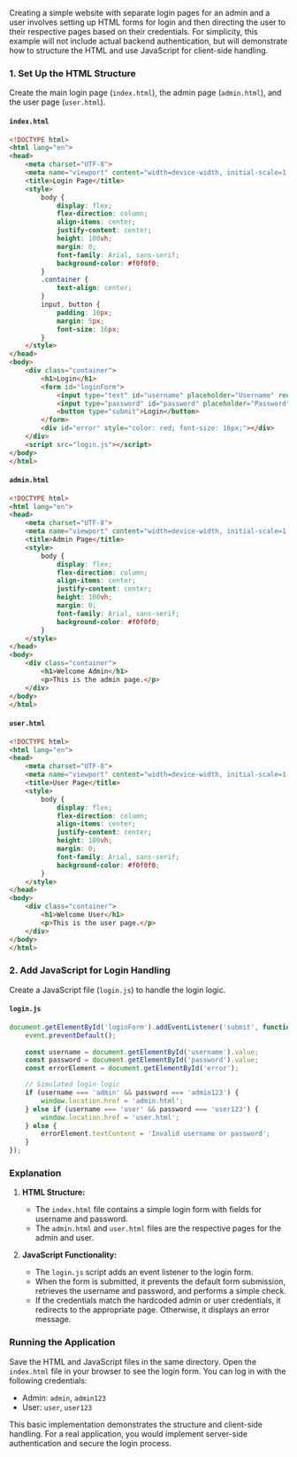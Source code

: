 Creating a simple website with separate login pages for an admin and a user involves setting up HTML forms for login and then directing the user to their respective pages based on their credentials. For simplicity, this example will not include actual backend authentication, but will demonstrate how to structure the HTML and use JavaScript for client-side handling.

### 1. **Set Up the HTML Structure**

Create the main login page (`index.html`), the admin page (`admin.html`), and the user page (`user.html`).

#### `index.html`
```html
<!DOCTYPE html>
<html lang="en">
<head>
    <meta charset="UTF-8">
    <meta name="viewport" content="width=device-width, initial-scale=1.0">
    <title>Login Page</title>
    <style>
        body {
            display: flex;
            flex-direction: column;
            align-items: center;
            justify-content: center;
            height: 100vh;
            margin: 0;
            font-family: Arial, sans-serif;
            background-color: #f0f0f0;
        }
        .container {
            text-align: center;
        }
        input, button {
            padding: 10px;
            margin: 5px;
            font-size: 16px;
        }
    </style>
</head>
<body>
    <div class="container">
        <h1>Login</h1>
        <form id="loginForm">
            <input type="text" id="username" placeholder="Username" required><br>
            <input type="password" id="password" placeholder="Password" required><br>
            <button type="submit">Login</button>
        </form>
        <div id="error" style="color: red; font-size: 16px;"></div>
    </div>
    <script src="login.js"></script>
</body>
</html>
```

#### `admin.html`
```html
<!DOCTYPE html>
<html lang="en">
<head>
    <meta charset="UTF-8">
    <meta name="viewport" content="width=device-width, initial-scale=1.0">
    <title>Admin Page</title>
    <style>
        body {
            display: flex;
            flex-direction: column;
            align-items: center;
            justify-content: center;
            height: 100vh;
            margin: 0;
            font-family: Arial, sans-serif;
            background-color: #f0f0f0;
        }
    </style>
</head>
<body>
    <div class="container">
        <h1>Welcome Admin</h1>
        <p>This is the admin page.</p>
    </div>
</body>
</html>
```

#### `user.html`
```html
<!DOCTYPE html>
<html lang="en">
<head>
    <meta charset="UTF-8">
    <meta name="viewport" content="width=device-width, initial-scale=1.0">
    <title>User Page</title>
    <style>
        body {
            display: flex;
            flex-direction: column;
            align-items: center;
            justify-content: center;
            height: 100vh;
            margin: 0;
            font-family: Arial, sans-serif;
            background-color: #f0f0f0;
        }
    </style>
</head>
<body>
    <div class="container">
        <h1>Welcome User</h1>
        <p>This is the user page.</p>
    </div>
</body>
</html>
```

### 2. **Add JavaScript for Login Handling**

Create a JavaScript file (`login.js`) to handle the login logic.

#### `login.js`
```javascript
document.getElementById('loginForm').addEventListener('submit', function(event) {
    event.preventDefault();
    
    const username = document.getElementById('username').value;
    const password = document.getElementById('password').value;
    const errorElement = document.getElementById('error');

    // Simulated login logic
    if (username === 'admin' && password === 'admin123') {
        window.location.href = 'admin.html';
    } else if (username === 'user' && password === 'user123') {
        window.location.href = 'user.html';
    } else {
        errorElement.textContent = 'Invalid username or password';
    }
});
```

### Explanation

1. **HTML Structure:**
    - The `index.html` file contains a simple login form with fields for username and password.
    - The `admin.html` and `user.html` files are the respective pages for the admin and user.

2. **JavaScript Functionality:**
    - The `login.js` script adds an event listener to the login form.
    - When the form is submitted, it prevents the default form submission, retrieves the username and password, and performs a simple check.
    - If the credentials match the hardcoded admin or user credentials, it redirects to the appropriate page. Otherwise, it displays an error message.

### Running the Application

Save the HTML and JavaScript files in the same directory. Open the `index.html` file in your browser to see the login form. You can log in with the following credentials:

- Admin: `admin`, `admin123`
- User: `user`, `user123`

This basic implementation demonstrates the structure and client-side handling. For a real application, you would implement server-side authentication and secure the login process.
